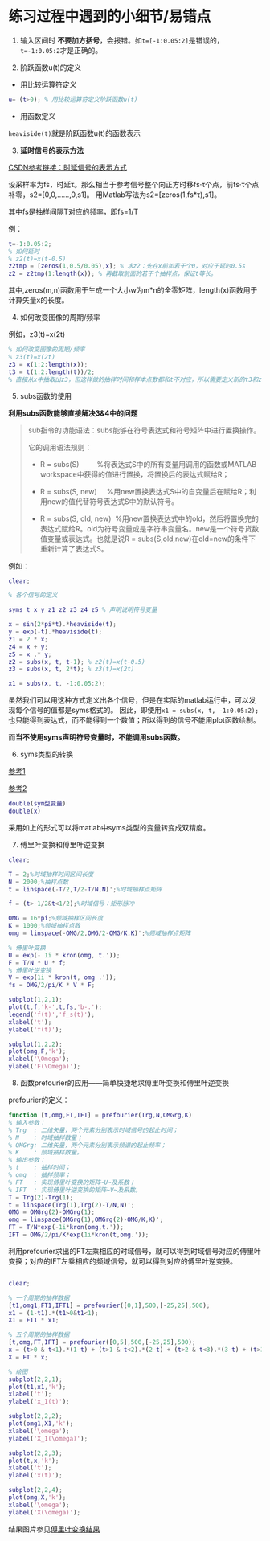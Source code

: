 # 练习过程中遇到的小细节/易错点

1. 输入区间时 **不要加方括号**，会报错。如`t=[-1:0.05:2]`是错误的，`t=-1:0.05:2`才是正确的。

2. 阶跃函数u(t)的定义

- 用比较运算符定义

``` matlab
u= (t>0); % 用比较运算符定义阶跃函数u(t)
```

- 用函数定义

`heaviside(t)`就是阶跃函数u(t)的函数表示

3. **延时信号的表示方法**

[CSDN参考链接：时延信号的表示方式](https://blog.csdn.net/qq_22465641/article/details/83549699)

设采样率为fs，时延τ。那么相当于参考信号整个向正方时移fs·τ个点，前fs·τ个点补零，s2=[0,0,……,0,s1]。
用Matlab写法为s2=[zeros(1,fs*τ),s1]。

其中fs是抽样间隔T对应的频率，即fs=1/T

例：

```matlab
t=-1:0.05:2;
% 如何延时
% z2(t)=x(t-0.5)
z2tmp = [zeros(1,0.5/0.05),x]; % 求z2：先在x前加若干个0，对应于延时0.5s
z2 = z2tmp(1:length(x)); % 再截取前面的若干个抽样点，保证t等长。
```
其中,zeros(m,n)函数用于生成一个大小w为m*n的全零矩阵，length(x)函数用于计算矢量x的长度。

4. 如何改变图像的周期/频率

例如，z3(t)=x(2t)

``` matlab
% 如何改变图像的周期/频率
% z3(t)=x(2t)
z3 = x(1:2:length(x)); 
t3 = t(1:2:length(t))/2;
% 直接从x中抽取出z3，但这样做的抽样时间和样本点数都和t不对应，所以需要定义新的t3和z3对应
```

5. subs函数的使用

**利用subs函数能够直接解决3&4中的问题**

> sub指令的功能语法：subs能够在符号表达式和符号矩阵中进行置换操作。
> 
> 它的调用语法规则：
> 
> - R = subs(S)         %将表达式S中的所有变量用调用的函数或MATLAB workspace中获得的值进行置换，将置换后的表达式赋给R；
>
> - R = subs(S, new)     %用new置换表达式S中的自变量后在赋给R；利用new的值代替符号表达式S中的默认符号。
>
> - R = subs(S, old, new)  %用new置换表达式中的old，然后将置换完的表达式赋给R。old为符号变量或是字符串变量名。new是一个符号货数值变量或表达式。也就是说R =  subs(S,old,new)在old=new的条件下重新计算了表达式S。

例如：
``` matlab
clear;

% 各个信号的定义

syms t x y z1 z2 z3 z4 z5 % 声明说明符号变量

x = sin(2*pi*t).*heaviside(t);
y = exp(-t).*heaviside(t);
z1 = 2 * x;
z4 = x + y;
z5 = x .* y;
z2 = subs(x, t, t-1); % z2(t)=x(t-0.5)
z3 = subs(x, t, 2*t); % z3(t)=x(2t)

x1 = subs(x, t, -1:0.05:2);

```

虽然我们可以用这种方式定义出各个信号，但是在实际的matlab运行中，可以发现每个信号的值都是syms格式的。
因此，即使用`x1 = subs(x, t, -1:0.05:2);`也只能得到表达式，而不能得到一个数值；所以得到的信号不能用plot函数绘制。

而**当不使用syms声明符号变量时，不能调用subs函数。**


6. syms类型的转换

[参考1](https://blog.csdn.net/weixin_30362233/article/details/99976422)

[参考2](https://www.cnblogs.com/MarshallL/p/4042673.html)

```matlab
double(sym型变量)
double(x)
```

采用如上的形式可以将matlab中syms类型的变量转变成双精度。


7. 傅里叶变换和傅里叶逆变换

```matlab
clear;

T = 2;%时域抽样时间区间长度
N = 2000;%抽样点数
t = linspace(-T/2,T/2-T/N,N)';%时域抽样点矩阵

f = (t>-1/2&t<1/2);%时域信号：矩形脉冲

OMG = 16*pi;%频域抽样区间长度
K = 1000;%频域抽样点数
omg = linspace(-OMG/2,OMG/2-OMG/K,K)';%频域抽样点矩阵

% 傅里叶变换
U = exp(- 1i * kron(omg, t.'));
F = T/N * U * f;
% 傅里叶逆变换
V = exp(1i * kron(t, omg .'));
fs = OMG/2/pi/K * V * F;

subplot(1,2,1);
plot(t,f,'k-',t,fs,'b-.');
legend('f(t)','f_s(t)');
xlabel('t');
ylabel('f(t)');

subplot(1,2,2);
plot(omg,F,'k');
xlabel('\Omega');
ylabel('F(\Omega)');

```

8. 函数prefourier的应用——简单快捷地求傅里叶变换和傅里叶逆变换

prefourier的定义：

```matlab
function [t,omg,FT,IFT] = prefourier(Trg,N,OMGrg,K)
% 输入参数： 
% Trg  : 二维矢量，两个元素分别表示时域信号的起止时间；
% N    : 时域抽样数量；
% OMGrg: 二维矢量，两个元素分别表示频谱的起止频率；
% K    : 频域抽样数量。
% 输出参数：
% t    : 抽样时间；
% omg  : 抽样频率；
% FT   : 实现傅里叶变换的矩阵~U~及系数；
% IFT  : 实现傅里叶逆变换的矩阵~V~及系数。
T = Trg(2)-Trg(1);
t = linspace(Trg(1),Trg(2)-T/N,N)';
OMG = OMGrg(2)-OMGrg(1);
omg = linspace(OMGrg(1),OMGrg(2)-OMG/K,K)';
FT = T/N*exp(-1i*kron(omg,t.'));
IFT = OMG/2/pi/K*exp(1i*kron(t,omg.'));

```

利用prefourier求出的FT左乘相应的时域信号，就可以得到时域信号对应的傅里叶变换；对应的IFT左乘相应的频域信号，就可以得到对应的傅里叶逆变换。

```matlab

clear;

% 一个周期的抽样数据
[t1,omg1,FT1,IFT1] = prefourier([0,1],500,[-25,25],500);
x1 = (1-t1).*(t1>0&t1<1);
X1 = FT1 * x1;

% 五个周期的抽样数据
[t,omg,FT,IFT] = prefourier([0,5],500,[-25,25],500);
x = (t>0 & t<1).*(1-t) + (t>1 & t<2).*(2-t) + (t>2 & t<3).*(3-t) + (t>3 & t<4).*(4-t) + (t>4 & t<5).*(5-t);
X = FT * x;

% 绘图
subplot(2,2,1);
plot(t1,x1,'k');
xlabel('t');
ylabel('x_1(t)');

subplot(2,2,2);
plot(omg1,X1,'k');
xlabel('\omega');
ylabel('X_1(\omega)');

subplot(2,2,3);
plot(t,x,'k');
xlabel('t');
ylabel('x(t)');

subplot(2,2,4);
plot(omg,X,'k');
xlabel('\omega');
ylabel('X(\omega)');

```

结果图片参见[傅里叶变换结果](https://github.com/Evelyn-coral/matlab-learning-record/blob/2021-summer/%E5%82%85%E9%87%8C%E5%8F%B6%E5%8F%98%E6%8D%A2.bmp)








